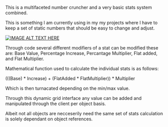 This is a multifaceted number cruncher and a very basic stats system combined.

This is something I am currently using in my my projects where I have to keep a set of static numbers that should be easy to change and adjust.


[![IMAGE ALT TEXT HERE](https://github.com/Math-Man/UnityProvingGrounds/blob/main/Assets/Prototypes/StatSystem/Images/Interface.png)](https://github.com/Math-Man/UnityProvingGrounds/blob/main/Assets/Prototypes/StatSystem/Images/Interface.png)

Through code several different modifiers of a stat can be modified these are: Base Value, Percentage Increase, Percantage Multiplier, Flat added, and Flat Multiplier.

Mathematical function used to calculate the individual stats is as follows:

(((Base) * Increase) + (FlatAdded * FlatMultiplier)) * Multiplier

Which is then turnacated depending on the min/max value.

Through this dynamic grid interface any value can be added and manipulated through the client per object basis.

Albeit not all objects are necceserily need the same set of stats calculation is solely dependant on object references.
